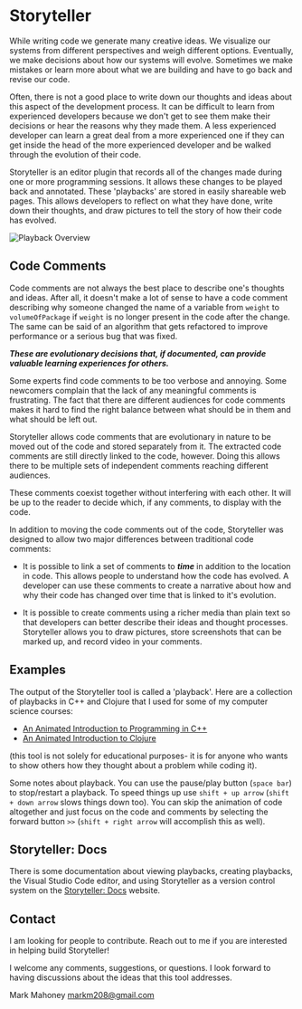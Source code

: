 # Storyteller
While writing code we generate many creative ideas. We visualize our systems from different perspectives and weigh different options. Eventually, we make decisions about how our systems will evolve. Sometimes we make mistakes or learn more about what we are building and have to go back and revise our code.

Often, there is not a good place to write down our thoughts and ideas about this aspect of the development process. It can be difficult to learn from experienced developers because we don't get to see them make their decisions or hear the reasons why they made them. A less experienced developer can learn a great deal from a more experienced one if they can get inside the head of the more experienced developer and be walked through the evolution of their code.

Storyteller is an editor plugin that records all of the changes made during one or more programming sessions. It allows these changes to be played back and annotated. These 'playbacks' are stored in easily shareable web pages. This allows developers to reflect on what they have done, write down their thoughts, and draw pictures to tell the story of how their code has evolved. 


![Playback Overview](docs/images/playbackOverview.gif)

## Code Comments
Code comments are not always the best place to describe one's thoughts and ideas. After all, it doesn't make a lot of sense to have a code comment describing why someone changed the name of a variable from `weight` to `volumeOfPackage` if `weight` is no longer present in the code after the change. The same can be said of an algorithm that gets refactored to improve performance or a serious bug that was fixed.

_**These are evolutionary decisions that, if documented, can provide valuable learning experiences for others.**_

Some experts find code comments to be too verbose and annoying. Some newcomers complain that the lack of any meaningful comments is frustrating. The fact that there are different audiences for code comments makes it hard to find the right balance between what should be in them and what should be left out.

Storyteller allows code comments that are evolutionary in nature to be moved out of the code and stored separately from it. The extracted code comments are still directly linked to the code, however. Doing this allows there to be multiple sets of independent comments reaching different audiences.

These comments coexist together without interfering with each other. It will be up to the reader to decide which, if any comments, to display with the code.

In addition to moving the code comments out of the code, Storyteller was designed to allow two major differences between traditional code comments:

- It is possible to link a set of comments to **_time_** in addition to the location in code. This allows people to understand how the code has evolved. A developer can use these comments to create a narrative about how and why their code has changed over time that is linked to it's evolution.

- It is possible to create comments using a richer media than plain text so that developers can better describe their ideas and thought processes. Storyteller allows you to draw pictures, store screenshots that can be marked up, and record video in your comments.

## Examples
The output of the Storyteller tool is called a 'playback'. Here are a collection of playbacks in C++ and Clojure that I used for some of my computer science courses:
* [An Animated Introduction to Programming in C++](https://personal.carthage.edu/mmahoney/cppbook/)
* [An Animated Introduction to Clojure](https://personal.carthage.edu/mmahoney/cljbook/)

(this tool is not solely for educational purposes- it is for anyone who wants to show others how they thought about a problem while coding it).

Some notes about playback. You can use the pause/play button (`space bar`) to stop/restart a playback. To speed things up use `shift + up arrow` (`shift + down arrow` slows things down too). You can skip the animation of code altogether and just focus on the code and comments by selecting the forward button `>>` (`shift + right arrow` will accomplish this as well). 

## Storyteller: Docs
There is some documentation about viewing playbacks, creating playbacks, the Visual Studio Code editor, and using Storyteller as a version control system on the [Storyteller: Docs](https://markm208.github.io/storyteller/index.html) website.

## Contact
I am looking for people to contribute. Reach out to me if you are interested in helping build Storyteller!

I welcome any comments, suggestions, or questions. I look forward to having discussions about the ideas that this tool addresses.

Mark Mahoney [markm208@gmail.com](mailto:markm208@gmail.com)



